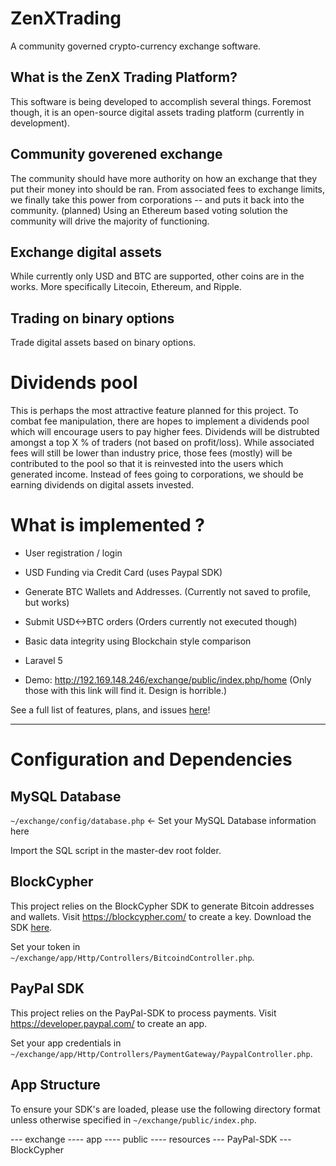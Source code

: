 # ZenXTrading
A community governed crypto-currency exchange software.


## What is the ZenX Trading Platform?

This software is being developed to accomplish several things. Foremost though, it is an open-source digital assets trading platform (currently in development).

## Community goverened exchange

 The community should have more authority on how an exchange that they put their money into should be ran. From associated fees to exchange limits, we finally take this power from corporations -- and puts it back into the community. (planned) Using an Ethereum based voting solution the community will drive the majority of functioning.

## Exchange digital assets

While currently only USD and BTC are supported, other coins are in the works. More specifically Litecoin, Ethereum, and Ripple.

## Trading on binary options

Trade digital assets based on binary options.

# Dividends pool

This is perhaps the most attractive feature planned for this project. To combat fee manipulation, there are hopes to implement a dividends pool which will encourage users to pay higher fees. Dividends will be distrubted amongst a top X % of traders (not based on profit/loss). While associated fees will still be lower than industry price, those fees (mostly) will be contributed to the pool so that it is reinvested into the users which generated income. Instead of fees going to corporations, we should be earning dividends on digital assets invested. 

# What is implemented ?

* User registration / login

* USD Funding via Credit Card (uses Paypal SDK)

* Generate BTC Wallets and Addresses. (Currently not saved to profile, but works)

* Submit USD<->BTC orders (Orders currently not executed though)

* Basic data integrity using Blockchain style comparison

* Laravel 5

* Demo: http://192.169.148.246/exchange/public/index.php/home (Only those with this link will find it. Design is horrible.)

See a full list of features, plans, and issues [here](https://github.com/ZenXChaos/ZenXTrading/projects/1)!


----

# Configuration and Dependencies

## MySQL Database

`~/exchange/config/database.php` <- Set your MySQL Database information here

Import the SQL script in the master-dev root folder.

## BlockCypher

This project relies on the BlockCypher SDK to generate Bitcoin addresses and wallets. Visit https://blockcypher.com/ to create a key. Download the SDK [here](https://github.com/blockcypher).

Set your token in `~/exchange/app/Http/Controllers/BitcoindController.php`.

## PayPal SDK

This project relies on the PayPal-SDK to process payments. Visit https://developer.paypal.com/ to create an app.

Set your app credentials in `~/exchange/app/Http/Controllers/PaymentGateway/PaypalController.php`.

## App Structure

To ensure your SDK's are loaded, please use the following directory format unless otherwise specified in `~/exchange/public/index.php`.

--- exchange
---- app
---- public
---- resources
--- PayPal-SDK
--- BlockCypher